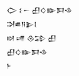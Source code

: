 <div class='block'>
<div class='line'>𒀖 𒑱 𒀸 𒌷𒄭𒅔𒁕𒈾</div>
<div class='line'>𒋫𒌑𒀀𒉌𒋙</div>
<div class='line'>𒊭 𒋬 𒊮𒁉 𒌷</div>
<div class='line'>𒌷𒄭𒅔𒁕𒈾</div>
<div class='line'>𒈨</div>
</div>